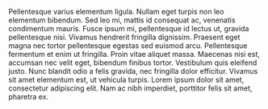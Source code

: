 Pellentesque varius elementum ligula. Nullam eget turpis non leo elementum bibendum. Sed leo mi, mattis id consequat ac, venenatis condimentum mauris. Fusce ipsum mi, pellentesque id lectus ut, gravida pellentesque nisi. Vivamus hendrerit fringilla dignissim. Praesent eget magna nec tortor pellentesque egestas sed euismod arcu. Pellentesque fermentum et enim ut fringilla. Proin vitae aliquet massa. Maecenas nisi est, accumsan nec velit eget, bibendum finibus tortor. Vestibulum quis eleifend justo. Nunc blandit odio a felis gravida, nec fringilla dolor efficitur. Vivamus sit amet elementum est, ut vehicula turpis. Lorem ipsum dolor sit amet, consectetur adipiscing elit. Nam ac nibh imperdiet, porttitor felis sit amet, pharetra ex.